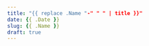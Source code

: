 ```yaml
---
title: "{{ replace .Name "-" " " | title }}"
date: {{ .Date }}
slug: {{ .Name }}
draft: true
---
```


